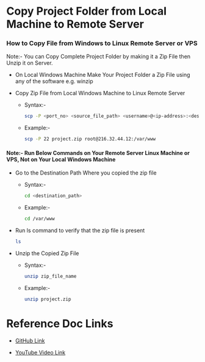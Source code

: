 # Copy Project Folder from Local Machine to Remote Server

### How to Copy File from Windows to Linux Remote Server or VPS
Note:- You can Copy Complete Project Folder by making it a Zip File then Unzip it on Server.

- On Local Windows Machine Make Your Project Folder a Zip File using any of the software e.g. winzip

- Copy Zip File from Local Windows Machine to Linux Remote Server

    - Syntax:- 

        ```sh
        scp -P <port_no> <source_file_path> <username>@<ip-address>:<destination_path>
        ```


    - Example:- 

        ```sh
        scp -P 22 project.zip root@216.32.44.12:/var/www
        ```

#### Note:- Run Below Commands on Your Remote Server Linux Machine or VPS, Not on Your Local Windows Machine
- Go to the Destination Path Where you copied the zip file

    - Syntax:-

        ```sh
        cd <destination_path>
        ```

    - Example:-

        ```sh
        cd /var/www
        ```

- Run ls command to verify that the zip file is present

    ```sh
    ls
    ```

- Unzip the Copied Zip File

    - Syntax:-

        ```sh
        unzip zip_file_name
        ```

    - Example:-

        ```sh
        unzip project.zip
        ```


# Reference Doc Links

- [GitHub Link](https://github.com/geekyshow1/GeekyShowsNotes/blob/main/Copy_File_Win_Lin.md)

- [YouTube Video Link](https://youtu.be/EZ9DNP83npA?si=aWyyIJb-HVYjRWln)